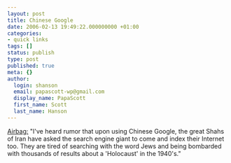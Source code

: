 ```yaml
---
layout: post
title: Chinese Google
date: 2006-02-13 19:49:22.000000000 +01:00
categories:
- quick links
tags: []
status: publish
type: post
published: true
meta: {}
author:
  login: shanson
  email: papascott-wp@gmail.com
  display_name: PapaScott
  first_name: Scott
  last_name: Hanson
---
```

<p><a href="http://www.airbagindustries.com/archives/008719.php" title="Airbag - Cheap.">Airbag:</a> "I've heard rumor that upon using Chinese Google, the great Shahs of Iran have asked the search engine giant to come and index their Internet too. They are tired of searching with the word Jews and being bombarded with thousands of results about a 'Holocaust' in the 1940's."</p>
